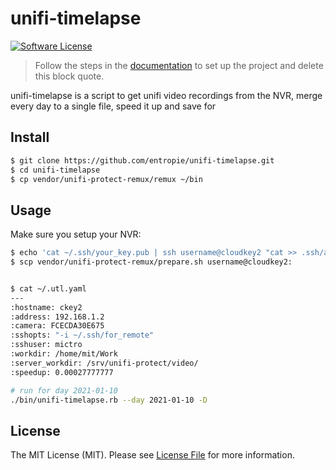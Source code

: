 # unifi-timelapse

[![Software License](https://img.shields.io/badge/license-MIT-brightgreen.svg?style=flat-square)](LICENSE.md)


> Follow the steps in the [documentation](http://graze.github.io/skeleton-project/#quick-start) to set up the project and
> delete this block quote.

unifi-timelapse is a script to get unifi video recordings from the NVR, merge every day to a single file, speed it up and save for

## Install

```bash
$ git clone https://github.com/entropie/unifi-timelapse.git
$ cd unifi-timelapse
$ cp vendor/unifi-protect-remux/remux ~/bin
```

## Usage

Make sure you setup your NVR:

```bash
$ echo 'cat ~/.ssh/your_key.pub | ssh username@cloudkey2 "cat >> .ssh/authorized_keys"'
$ scp vendor/unifi-protect-remux/prepare.sh username@cloudkey2:
```


```bash

$ cat ~/.utl.yaml
---
:hostname: ckey2
:address: 192.168.1.2
:camera: FCECDA30E675
:sshopts: "-i ~/.ssh/for_remote"
:sshuser: mictro
:workdir: /home/mit/Work
:server_workdir: /srv/unifi-protect/video/
:speedup: 0.00027777777

# run for day 2021-01-10
./bin/unifi-timelapse.rb --day 2021-01-10 -D
```

## License

The MIT License (MIT). Please see [License File](LICENSE.md) for more information.
